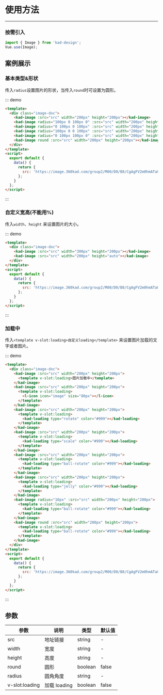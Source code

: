# 使用方法

---

### 按需引入

```js
import { Image } from 'kad-design';
Vue.use(Image);
```

## 案例展示

### 基本类型&形状

传入`radius`设置图片的形状，当传入`round`时可设置为圆形。

::: demo

```html
<template>
  <div class="image-doc">
    <kad-image :src="src" width="200px" height="200px"></kad-image>
    <kad-image radius="100px 0 100px 0" :src="src" width="200px" height="200px"></kad-image>
    <kad-image radius="0 100px 0 100px" :src="src" width="200px" height="200px"></kad-image>
    <kad-image radius="100px 0 0 100px" :src="src" width="200px" height="200px"></kad-image>
    <kad-image radius="0 100px 100px 0" :src="src" width="200px" height="200px"></kad-image>
    <kad-image round :src="src" width="200px" height="200px"></kad-image>
  </div>
</template>
<script>
  export default {
    data() {
      return {
        src: 'https://image.360kad.com/group2/M00/D0/B8/CgAgFV2m0hmATaUxAABjSAy_3n8902.png'
      };
    }
  };
</script>
```

:::

### 自定义宽高(不能用%)

传入`width`、`height` 来设置图片的大小。

::: demo

```html
<template>
  <div class="image-doc">
    <kad-image :src="src" width="300px" height="200px"></kad-image>
    <kad-image :src="src" width="200px" height="auto"></kad-image>
  </div>
</template>
<script>
  export default {
    data() {
      return {
        src: 'https://image.360kad.com/group2/M00/D0/B8/CgAgFV2m0hmATaUxAABjSAy_3n8902.png'
      };
    }
  };
</script>
```

:::

### 加载中

传入`<template v-slot:loading>自定义loading</template>` 来设置图片加载的文字或者图片。

::: demo

```html
<template>
  <div class="image-doc">
    <kad-image :src="src" width="200px" height="200px">
      <template v-slot:loading>图片加载中</template>
    </kad-image>
    <kad-image :src="src" width="200px" height="200px">
      <template v-slot:loading>
        <l-icon icon="image" size="80px"></l-icon>
      </template>
    </kad-image>
    <kad-image :src="src" width="200px" height="200px">
      <template v-slot:loading>
        <kad-loading type="rotate" color="#999"></kad-loading>
      </template>
    </kad-image>
    <kad-image :src="src" width="200px" height="200px">
      <template v-slot:loading>
        <kad-loading type="scale" color="#999"></kad-loading>
      </template>
    </kad-image>
    <kad-image :src="src" width="200px" height="200px">
      <template v-slot:loading>
        <kad-loading type="ball-rotate" color="#999"></kad-loading>
      </template>
    </kad-image>
    <kad-image :src="src" width="200px" height="200px">
      <template v-slot:loading>
        <kad-loading type="jelly" color="#999"></kad-loading>
      </template>
    </kad-image>
    <kad-image radius="10px" :src="src" width="200px" height="200px">
      <template v-slot:loading>
        <kad-loading type="ball-rotate" color="#999"></kad-loading>
      </template>
    </kad-image>
    <kad-image round :src="src" width="200px" height="200px">
      <template v-slot:loading>
        <kad-loading type="ball-rotate" color="#999"></kad-loading>
      </template>
    </kad-image>
  </div>
</template>
<script>
  export default {
    data() {
      return {
        src: 'https://image.360kad.com/group2/M00/D0/B8/CgAgFV2m0hmATaUxAABjSAy_3n8902.png'
      };
    }
  };
</script>
```

:::

## 参数

| 参数           | 说明         | 类型    | 默认值 |
| -------------- | ------------ | ------- | ------ |
| src            | 地址链接     | string  | -      |
| width          | 宽度         | string  | -      |
| height         | 高度         | string  | -      |
| round          | 圆形         | boolean | false  |
| radius         | 圆角角度     | string  | -      |
| v-slot:loading | 加载 loading | boolean | false  |
